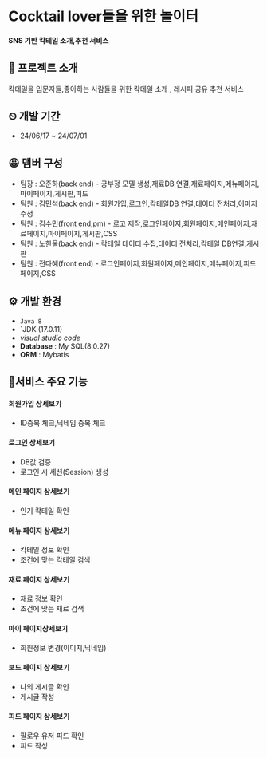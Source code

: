 # Cocktail lover들을 위한 놀이터
#### SNS 기반 칵테일 소개,추천 서비스

## 📢 프로젝트 소개
칵테일을 입문자들,좋아하는 사람들을 위한 칵테일 소개 , 레시피 공유 추천 서비스

## ⏲ 개발 기간
* 24/06/17 ~ 24/07/01

## 😀 맴버 구성
- 팀장 : 오준하(back end) - 긍부정 모델 생성,재료DB 연결,재료페이지,메뉴페이지,마이페이지,게시판,피드
- 팀원 : 김민석(back end) - 회원가입,로그인,칵테일DB 연결,데이터 전처리,이미지 수정
- 팀원 : 김수민(front end,pm) - 로고 제작,로그인페이지,회원페이지,메인페이지,재료페이지,마이페이지,게시판,CSS
- 팀원 : 노한울(back end) -  칵테일 데이터 수집,데이터 전처리,칵테일 DB연결,게시판
- 팀원 : 전다혜(front end) - 로그인페이지,회원페이지,메인페이지,메뉴페이지,피드페이지,CSS

## ⚙ 개발 환경
- `Java 8`
- `JDK (17.0.11)
- *visual studio code*
- **Database** : My SQL(8.0.27)
- **ORM** : Mybatis

## 🎈서비스 주요 기능
#### 회원가입 <a>상세보기</a>
- ID중복 체크,닉네임 중복 체크
#### 로그인 <a>상세보기</a>
- DB값 검증
- 로그인 시 세션(Session) 생성
#### 메인 페이지 <a>상세보기</a>
- 인기 칵테일 확인
#### 메뉴 페이지 <a>상세보기</a>
- 칵테일 정보 확인
- 조건에 맞는 칵테일 검색
#### 재료 페이지 <a>상세보기 </a>
- 재료 정보 확인
- 조건에 맞는 재료 검색
#### 마이 페이지<a>상세보기</a> 
- 회원정보 변경(이미지,닉네임)
#### 보드 페이지 <a>상세보기 </a>
- 나의 게시글 확인
- 게시글 작성
#### 피드 페이지 <a>상세보기 </a>
- 팔로우 유저 피드 확인
- 피드 작성

